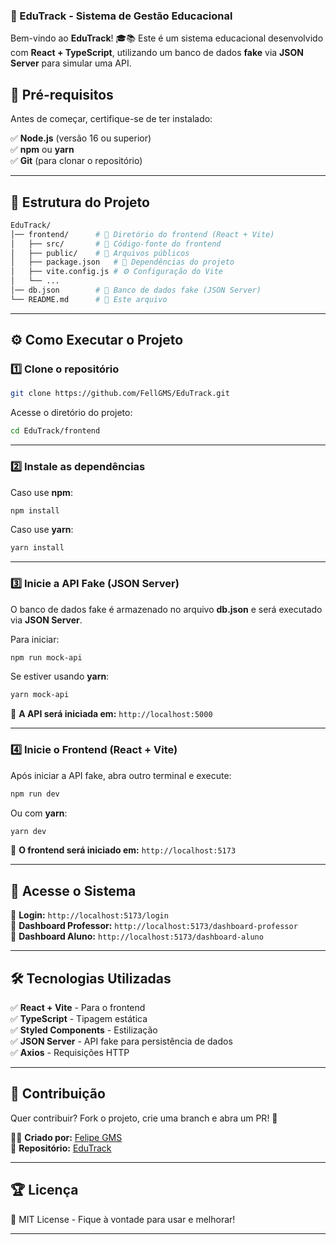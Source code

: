 ### 🚀 EduTrack - Sistema de Gestão Educacional

Bem-vindo ao **EduTrack**! 🎓📚 Este é um sistema educacional desenvolvido com **React + TypeScript**, utilizando um banco de dados **fake** via **JSON Server** para simular uma API.

## 📌 Pré-requisitos

Antes de começar, certifique-se de ter instalado:

✅ **Node.js** (versão 16 ou superior)  
✅ **npm** ou **yarn**  
✅ **Git** (para clonar o repositório)

---

## 📂 Estrutura do Projeto

```bash
EduTrack/
│── frontend/      # 📂 Diretório do frontend (React + Vite)
│   ├── src/       # 📂 Código-fonte do frontend
│   ├── public/    # 📂 Arquivos públicos
│   ├── package.json   # 📜 Dependências do projeto
│   ├── vite.config.js # ⚙️ Configuração do Vite
│   └── ...        
│── db.json        # 📜 Banco de dados fake (JSON Server)
└── README.md      # 📜 Este arquivo
```

---

## ⚙️ Como Executar o Projeto

### 1️⃣ Clone o repositório

```sh
git clone https://github.com/FellGMS/EduTrack.git
```

Acesse o diretório do projeto:

```sh
cd EduTrack/frontend
```

---

### 2️⃣ Instale as dependências

Caso use **npm**:

```sh
npm install
```

Caso use **yarn**:

```sh
yarn install
```

---

### 3️⃣ Inicie a API Fake (JSON Server)

O banco de dados fake é armazenado no arquivo **db.json** e será executado via **JSON Server**.

Para iniciar:

```sh
npm run mock-api
```

Se estiver usando **yarn**:

```sh
yarn mock-api
```

📢 **A API será iniciada em:** `http://localhost:5000`

---

### 4️⃣ Inicie o Frontend (React + Vite)

Após iniciar a API fake, abra outro terminal e execute:

```sh
npm run dev
```

Ou com **yarn**:

```sh
yarn dev
```

📢 **O frontend será iniciado em:** `http://localhost:5173`

---

## 🎯 Acesse o Sistema

🔹 **Login:** `http://localhost:5173/login`  
🔹 **Dashboard Professor:** `http://localhost:5173/dashboard-professor`  
🔹 **Dashboard Aluno:** `http://localhost:5173/dashboard-aluno`

---

## 🛠 Tecnologias Utilizadas

✅ **React + Vite** - Para o frontend  
✅ **TypeScript** - Tipagem estática  
✅ **Styled Components** - Estilização  
✅ **JSON Server** - API fake para persistência de dados  
✅ **Axios** - Requisições HTTP  

---

## 📝 Contribuição

Quer contribuir? Fork o projeto, crie uma branch e abra um PR! 🚀

👨‍💻 **Criado por:** [Felipe GMS](https://github.com/FellGMS)  
📌 **Repositório:** [EduTrack](https://github.com/FellGMS/EduTrack)

---

## 🏆 Licença

📝 MIT License - Fique à vontade para usar e melhorar!

---